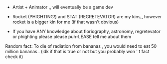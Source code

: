 - Artist + Animator ,, will eventually be a game dev

- Rocket (PHIGHTING!) and STAT (REGRETEVATOR) are my kins,, however rocket is a bigger kin for me (if that wasn't obvious)

- If you have ANY knowledge about floriography, astronomy, regretevator or phighting please please puh-LEASE tell me about them

Random fact: To die of radiation from bananas , you would need to eat 50 million bananas . (idk if that is true or not but you probably won ' t fact check it)

<!---
Anova-Anet/Anova-Anet is a ✨ special ✨ repository because its `README.md` (this file) appears on your GitHub profile.
You can click the Preview link to take a look at your changes.
--->
